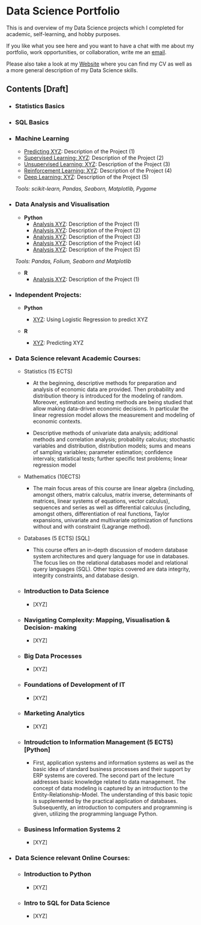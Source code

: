 # Data Science Portfolio  
This is and overview of my Data Science projects which I completed for academic, self-learning, and hobby purposes.

If you like what you see here and you want to have a chat with me about my portfolio, work opportunities, or collaboration, write me an [email](mailto:st.knoedler@gmail.com).

Please also take a look at my [Website](https://sknoedler.github.io) where you can find my CV as well as a more general description of my Data Science skills.

## Contents [Draft]

- ### Statistics Basics


- ### SQL Basics


- ### Machine Learning

	- [Predicting XYZ](https://github.com/steffen/.../prediction1.ipynb): Description of the Project (1)
	- [Supervised Learning: XYZ](https://github.com/steffen/.../prediction1.ipynb): Description of the Project (2)
	- [Unsupervised Learning: XYZ](https://github.com/steffen/.../prediction1.ipynb): Description of the Project (3)
	- [Reinforcement Learning: XYZ](https://github.com/steffen/.../prediction1.ipynb): Description of the Project (4)
	- [Deep Learning: XYZ](https://github.com/steffen/.../prediction1.ipynb):  Description of the Project (5)

	_Tools: scikit-learn, Pandas, Seaborn, Matplotlib, Pygame_ 


- ### Data Analysis and Visualisation
	- __Python__
		- [Analysis XYZ](https://github.com/steffen/.../prediction1.ipynb): Description of the Project (1)
		- [Analysis XYZ](https://github.com/steffen/.../prediction1.ipynb): Description of the Project (2)
		- [Analysis XYZ](https://github.com/steffen/.../prediction1.ipynb): Description of the Project (3)
		- [Analysis XYZ](https://github.com/steffen/.../prediction1.ipynb): Description of the Project (4)
		- [Analysis XYZ](https://github.com/steffen/.../prediction1.ipynb):  Description of the Project (5)

		
	_Tools: Pandas, Folium, Seaborn and Matplotlib_

	- __R__ 
		- [Analysis XYZ](https://github.com/steffen/.../prediction1.ipynb): Description of the Project (1)


- ### Independent Projects: 

	- __Python__
		- [XYZ](https://github.com/steffen/.../prediction1.ipynb): Using Logistic Regression to predict XYZ

	- __R__
		- [XYZ](https://github.com/steffen/.../prediction1.ipynb): Predicting XYZ
		

- ### Data Science relevant Academic Courses: 

	- Statistics (15 ECTS)
		- At the beginning, descriptive methods for preparation and analysis of
		economic data are provided. Then probability and distribution theory is
		introduced for the modeling of random. Moreover, estimation and testing
		methods are being studied that allow making data-driven economic
		decisions. In particular the linear regression model allows the measurement
		and modeling of economic contexts.
		
		- Descriptive methods of univariate data analysis; additional methods and
		correlation analysis; probability calculus; stochastic variables and
		distribution, distribution models; sums and means of sampling variables;
		parameter estimation; confidence intervals; statistical tests; further specific
		test problems; linear regression model
		
	- Mathematics (10ECTS)
		- The main focus areas of this course are linear algebra {including, amongst others, matrix calculus, matrix inverse, determinants of matrices, linear systems of equations, vector calculus), sequences and series as well as differential calculus {including, amongst others, differentiation of real functions, Taylor expansions, univariate and multivariate optimization of functions without and with constraint {Lagrange method). 
	- Databases (5 ECTS) [SQL]
		- This course offers an in-depth discussion of modern database system architectures and query language for use in databases. The focus lies on the relational databases model and relational query languages (SQL). Other topics covered are data integrity, integrity constraints, and database design.
	- ### Introduction to Data Science
		- [XYZ]
	- ### Navigating Complexity: Mapping, Visualisation & Decision- making
		- [XYZ]
	- ### Big Data Processes
		- [XYZ]
	- ### Foundations of Development of IT
		- [XYZ]
	- ### Marketing Analytics
		- [XYZ]
	- ### Introudction to Information Management (5 ECTS) [Python]
		- First, application systems and information systems as weil as the basic idea of standard business processes and their support by ERP systems are covered. The second part of the lecture addresses basic knowledge related to data management. The concept of data modeling is captured by an introduction to the Entity-Relationship-Model. The understanding of this basic topic is supplemented by the practical application of databases. Subsequently, an introduction to computers and programming is given, utilizing the programming language Python.
	- ### Business Information Systems 2
		- [XYZ]

- ### Data Science relevant Online Courses: 

	- ### Introduction to Python
		- [XYZ]
	- ### Intro to SQL for Data Science
		- [XYZ]




